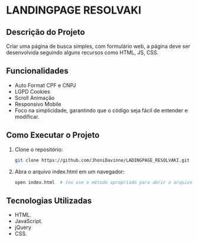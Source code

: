 # LANDINGPAGE RESOLVAKI

## Descrição do Projeto

Criar uma página de busca simples, com formulário web, a página deve ser desenvolvida
seguindo alguns recursos como HTML, JS, CSS.

## Funcionalidades
- Auto Format CPF e CNPJ
- LGPD Cookies
- Scroll Animação
- Responsivo Mobile
- Foco na simplicidade, garantindo que o código seja fácil de entender e modificar.

## Como Executar o Projeto

1. Clone o repositório:
   ```bash
   git clone https://github.com/JhoniDavinne/LADINGPAGE_RESOLVAKI.git
   
3. Abra o arquivo index.html em um navegador:
    ```bash
    open index.html  # (ou use o método apropriado para abrir o arquivo em seu sistema)

## Tecnologias Utilizadas

- HTML.
- JavaScript.
- jQuery
- CSS.
